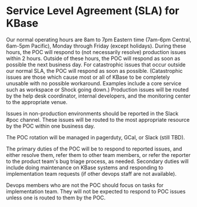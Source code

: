 # Service Level Agreement (SLA) for KBase

Our normal operating hours are 8am to 7pm Eastern time (7am-6pm Central, 6am-5pm Pacific), Monday through Friday (except holidays).  During these hours, the POC will respond to (not necessarily resolve) production issues within 2 hours.  Outside of these hours, the POC will respond as soon as possible the next business day.  For catastrophic issues that occur outside our normal SLA, the POC will respond as soon as possible.  (Catastrophic issues are those which cause most or all of KBase to be completely unusable with no possible workaround.  Examples include a core service such as workspace or Shock going down.)  Production issues will be routed by the help desk coordinator, internal developers, and the monitoring center to the appropriate venue.

Issues in non-production environments should be reported in the Slack #poc channel.  These issues will be routed to the most appropriate resource by the POC within one business day.

The POC rotation will be managed in pagerduty, GCal, or Slack (still TBD).

The primary duties of the POC will be to respond to reported issues, and either resolve them, refer them to other team members, or refer the reporter to the product team's bug triage process, as needed.  Secondary duties will include doing maintenance on KBase systems and responding to implementation team requests (if other devops staff are not available).

Devops members who are not the POC should focus on tasks for implementation team.  They will not be expected to respond to POC issues unless one is routed to them by the POC.
